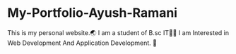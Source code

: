# My-Portfolio-Ayush-Ramani
This is my personal website.🌏 I am a student of B.sc IT👨‍🎓 I am Interested in Web Development And Application Development. 🔗
